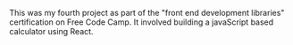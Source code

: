 This was my fourth project as part of the "front end development libraries" certification on Free Code Camp. It involved building a javaScript based calculator using React.
